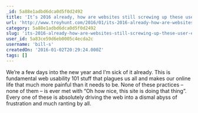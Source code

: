 ```yaml
---
_id: 5a88e1adbd6dca0d5f0d2492
title: 'It’s 2016 already, how are websites still screwing up these user experiences?!'
url: 'http://www.troyhunt.com/2016/01/its-2016-already-how-are-websites-still.html'
category: 5a88e1adbd6dca0d5f0d2492
slug: 'its-2016-already-how-are-websites-still-screwing-up-these-user-experiences'
user_id: 5a83ce59d6eb0005c4ecda2c
username: 'bill-s'
createdOn: '2016-01-02T20:29:24.000Z'
tags: []
---
```


We’re a few days into the new year and I’m sick of it already. This is fundamental web usability 101 stuff that plagues us all and makes our online life that much more painful than it needs to be. None of these practices – none of them – is ever met with “Oh how nice, this site is doing that thing”. Every one of these is absolutely driving the web into a dismal abyss of frustration and much ranting by all.
